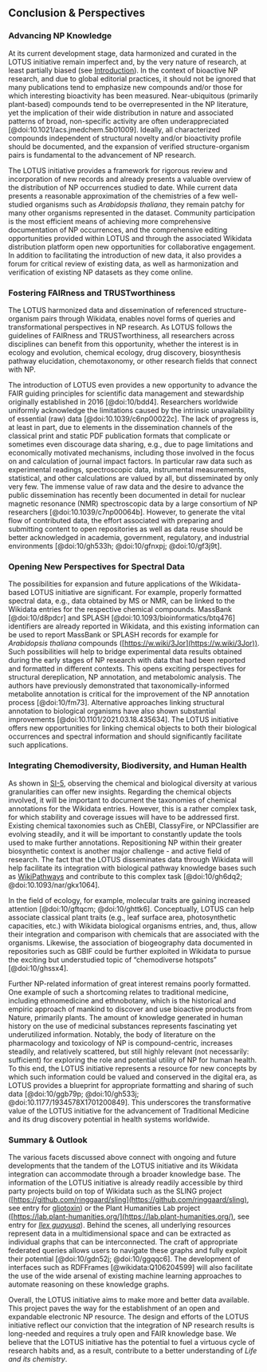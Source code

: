 ## Conclusion & Perspectives

### Advancing NP Knowledge

At its current development stage, data harmonized and curated in the LOTUS initiative remain imperfect and, by the very nature of research, at least partially biased (see [Introduction](#introduction)).
In the context of bioactive NP research, and due to global editorial practices, it should not be ignored that many publications tend to emphasize new compounds and/or those for which interesting bioactivity has been measured.
Near-ubiquitous (primarily plant-based) compounds tend to be overrepresented in the NP literature, yet the implication of their wide distribution in nature and associated patterns of broad, non-specific activity are often underappreciated [@doi:10.1021/acs.jmedchem.5b01009].
Ideally, all characterized compounds independent of structural novelty and/or bioactivity profile should be documented, and the expansion of verified structure-organism pairs is fundamental to the advancement of NP research.

The LOTUS initiative provides a framework for rigorous review and incorporation of new records and already presents a valuable overview of the distribution of NP occurrences studied to date.
While current data presents a reasonable approximation of the chemistries of a few well-studied organisms such as *Arabidopsis thaliana*, they remain patchy for many other organisms represented in the dataset.
Community participation is the most efficient means of achieving more comprehensive documentation of NP occurrences, and the comprehensive editing opportunities provided within LOTUS and through the associated Wikidata distribution platform open new opportunities for collaborative engagement.
In addition to facilitating the introduction of new data, it also provides a forum for critical review of existing data, as well as harmonization and verification of existing NP datasets as they come online.

### Fostering FAIRness and TRUSTworthiness

The LOTUS harmonized data and dissemination of referenced structure-organism pairs through Wikidata, enables novel forms of queries and transformational perspectives in NP research.
As LOTUS follows the guidelines of FAIRness and TRUSTworthiness, all researchers across disciplines can benefit from this opportunity, whether the interest is in ecology and evolution, chemical ecology, drug discovery, biosynthesis pathway elucidation, chemotaxonomy, or other research fields that connect with NP.

The introduction of LOTUS even provides a new opportunity to advance the FAIR guiding principles for scientific data management and stewardship originally established in 2016 [@doi:10/bdd4].
Researchers worldwide uniformly acknowledge the limitations caused by the intrinsic unavailability of essential (raw) data [@doi:10.1039/c6np00022c].
The lack of progress is, at least in part, due to elements in the dissemination channels of the classical print and static PDF publication formats that complicate or sometimes even discourage data sharing, e.g., due to page limitations and economically motivated mechanisms, including those involved in the focus on and calculation of journal impact factors.
In particular raw data such as experimental readings, spectroscopic data, instrumental measurements, statistical, and other calculations are valued by all, but disseminated by only very few.
The immense value of raw data and the desire to advance the public dissemination has recently been documented in detail for nuclear magnetic resonance (NMR) spectroscopic data by a large consortium of NP researchers [@doi:10.1039/c7np00064b].
However, to generate the vital flow of contributed data, the effort associated with preparing and submitting content to open repositories as well as data reuse should be better acknowledged in academia, government, regulatory, and industrial environments [@doi:10/gh533h; @doi:10/gfnxpj; @doi:10/gf3j9t].

### Opening New Perspectives for Spectral Data

The possibilities for expansion and future applications of the Wikidata-based LOTUS initiative are significant.
For example, properly formatted spectral data, e.g., data obtained by MS or NMR, can be linked to the Wikidata entries for the respective chemical compounds.
MassBank [@doi:10/d8pdcr] and SPLASH [@doi:10.1093/bioinformatics/btq476] identifiers are already reported in Wikidata, and this existing information can be used to report MassBank or SPLASH records for example for *Arabidopsis thaliana* compounds ([https://w.wiki/3Jor](https://w.wiki/3Jor)).
Such possibilities will help to bridge experimental data results obtained during the early stages of NP research with data that had been reported and formatted in different contexts.
This opens exciting perspectives for structural dereplication, NP annotation, and metabolomic analysis.
The authors have previously demonstrated that taxonomically-informed metabolite annotation is critical for the improvement of the NP annotation process [@doi:10/fm73].
Alternative approaches linking structural annotation to biological organisms have also shown substantial improvements [@doi:10.1101/2021.03.18.435634].
The LOTUS initiative offers new opportunities for linking chemical objects to both their biological occurrences and spectral information and should significantly facilitate such applications.

### Integrating Chemodiversity, Biodiversity, and Human Health

As shown in [SI-5](#si-5-complement-to-figure-7), observing the chemical and biological diversity at various granularities can offer new insights.
Regarding the chemical objects involved, it will be important to document the taxonomies of chemical annotations for the Wikidata entries.
However, this is a rather complex task, for which stability and coverage issues will have to be addressed first.
Existing chemical taxonomies such as ChEBI, ClassyFire, or NPClassifier are evolving steadily, and it will be important to constantly update the tools used to make further annotations.
Repositioning NP within their greater biosynthetic context is another major challenge - and active field of research.
The fact that the LOTUS disseminates data through Wikidata will help facilitate its integration with biological pathway knowledge bases such as [WikiPathways](https://www.wikipathways.org/index.php/WikiPathways) and contribute to this complex task [@doi:10/gh6dq2; @doi:10.1093/nar/gkx1064].

In the field of ecology, for example, molecular traits are gaining increased attention [@doi:10/gftqcm; @doi:10/ghttk6].
Conceptually, LOTUS can help associate classical plant traits (e.g., leaf surface area, photosynthetic capacities, etc.) with Wikidata biological organisms entries, and, thus, allow their integration and comparison with chemicals that are associated with the organisms.
Likewise, the association of biogeography data documented in repositories such as GBIF could be further exploited in Wikidata to pursue the exciting but understudied topic of “chemodiverse hotspots” [@doi:10/ghssx4].

Further NP-related information of great interest remains poorly formatted.
One example of such a shortcoming relates to traditional medicine, including ethnomedicine and ethnobotany, which is the historical and empiric approach of mankind to discover and use bioactive products from Nature, primarily plants.
The amount of knowledge generated in human history on the use of medicinal substances represents fascinating yet underutilized information.
Notably, the body of literature on the pharmacology and toxicology of NP is compound-centric, increases steadily, and relatively scattered, but still highly relevant (not necessarily: sufficient) for exploring the role and potential utility of NP for human health.
To this end, the LOTUS initiative represents a resource for new concepts by which such information could be valued and conserved in the digital era, as LOTUS provides a blueprint for appropriate formatting and sharing of such data [@doi:10/ggb79p; @doi:10/gh533j; @doi:10.1177/1934578X1701200849].
This underscores the transformative value of the LOTUS initiative for the advancement of Traditional Medicine and its drug discovery potential in health systems worldwide.

### Summary & Outlook

The various facets discussed above connect with ongoing and future developments that the tandem of the LOTUS initiative and its Wikidata integration can accommodate through a broader knowledge base.
The information of the LOTUS initiative is already readily accessible by third party projects build on top of Wikidata such as the SLING project ([https://github.com/ringgaard/sling](https://github.com/ringgaard/sling), see entry for [gliotoxin](https://ringgaard.com/kb/Q413364)) or the Plant Humanities Lab project ([https://lab.plant-humanities.org/](https://lab.plant-humanities.org/), see entry for [*Ilex guayusa*](https://search.plant-humanities.org/?eid=wd%3AQ3772280)).
Behind the scenes, all underlying resources represent data in a multidimensional space and can be extracted as individual graphs that can be interconnected.
The craft of appropriate federated queries allows users to navigate these graphs and fully exploit their potential [@doi:10/gdn52j; @doi:10/ggqqc6].
The development of interfaces such as RDFFrames [@wikidata:Q106204599] will also facilitate the use of the wide arsenal of existing machine learning approaches to automate reasoning on these knowledge graphs.

Overall, the LOTUS initiative aims to make more and better data available.
This project paves the way for the establishment of an open and expandable electronic NP resource.
The design and efforts of the LOTUS initiative reflect our conviction that the integration of NP research results is long-needed and requires a truly open and FAIR knowledge base.
We believe that the LOTUS initiative has the potential to fuel a virtuous cycle of research habits and, as a result, contribute to a better understanding of *Life and its chemistry*.
